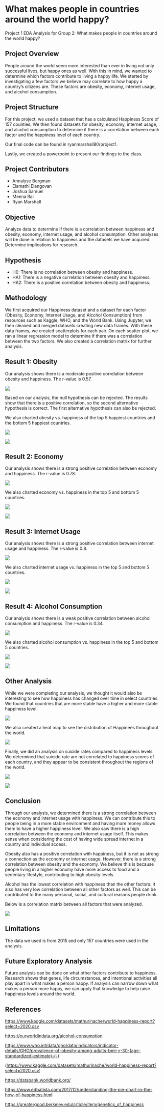 # What makes people in countries around the world happy?
Project 1 EDA Analysis for Group 2:
What makes people in countries around the world happy?


## Project Overview

People around the world seem more interested than ever in living not only successful lives, but happy ones as well. With this in mind, we wanted to determine which factors contribute to living a happy life. We started by investigating a few factors we believe may correlate to how happy a country’s citizens are. These factors are obesity, economy, internet usage, and alcohol consumption. 

## Project Structure

For this project, we used a dataset that has a calculated Happiness Score of 157 counties. We then found datasets for obesity, economy, internet usage, and alcohol consumption to determine if there is a correlation between each factor and the happiness level of each country. 

Our final code can be found in ryanmarshall80/project1.

Lastly, we created a powerpoint to present our findings to the class. 

## Project Contributors

- Annalyse Bergman
- Elamathi Elangovan
- Joshua Samuel
- Meena Rai
- Ryan Marshall

## Objective

Analyze data to determine if there is a correlation between happiness and obesity, economy, internet usage, and alcohol consumption. Other analyses will be done in relation to happiness and the datasets we have acquired. Determine implications for research. 

## Hypothesis

- H0: There is no correlation between obesity and happiness.
- HA1: There is a negative correlation between obesity and happiness.
- HA2: There is a positive correlation between obesity and happiness.

## Methodology

We first acquired our Happiness dataset and a dataset for each factor (Obesity, Economy, Internet Usage, and Alcohol Consumption) from resources such as Kaggle, WHO, and the World Bank. Using Jupyter, we then cleaned and merged datasets creating new data frames. With these data frames, we created scatterplots for each pair. On each scatter plot, we ran a linear regression model to determine if there was a correlation between the two factors. We also created a correlation matrix for further analysis. 

## Result 1: Obesity

Our analysis shows there is a moderate positive correlation between obesity and happiness. The r-value is 0.57.

![](Images/happiness_vs_obesity.png)

Based on our analysis, the null hypothesis can be rejected. The results show that there is a positive correlation, so the second alternative hypothesis is correct. The first alternative hypothesis can also be rejected. 

We also charted obesity vs. happiness of the top 5 happiest countries and the bottom 5 happiest countries. 

![](Images/obe_country_f.png)

![](Images/obe_country_l.png)

## Result 2: Economy

Our analysis shows there is a strong positive correlation between economy and happiness. The r-value is 0.78. 

![](Images/happiness_vs_economy.png)

We also charted economy vs. happiness in the top 5 and bottom 5 countries.

![](Images/gdp_country_f.png)

![](Images/gdp_country_l.png)

## Result 3: Internet Usage

Our analysis shows there is a strong positive correlation between internet usage and happiness. The r-value is 0.8.

![](Images/happiness_vs_internet.png)

We also charted internet usage vs. happiness in the top 5 and bottom 5 countries.

![](Images/int_country_f.png)

![](Images/int_country_l.png)

## Result 4: Alcohol Consumption

Our analysis shows there is a weak positive correlation between alcohol consumption and happiness. The r-value is 0.34. 

![](Images/happiness_vs_alcohol.png)

We also charted alcohol consumption vs. happiness in the top 5 and bottom 5 countries. 

![](Images/alc_country_f.png)

![](Images/alc_country_l.png)

## Other Analysis

While we were completing our analysis, we thought it would also be interesting to see how happiness has changed over time in select countries. We found that countries that are more stable have a higher and more stable happiness level.

![](Images/Happiness_Change_over_Time.png)

We also created a heat map to see the distribution of Happinees throughout the world.


![](Images/Happy_heat_map.png) 




Finally, we did an analysis on suicide rates compared to happiness levels. We determined that suicide rate are not correlated to happiness scores of each country, and they appear to be consistent throughout the regions of the world.

![](figure_9.png)

![](figure_10.png)

## Conclusion

Through our analysis, we determined there is a strong correlation between the economy and internet usage with happiness. We can contribute this to people being in a more stable environment and having more money allows them to have a higher happiness level. We also saw there is a high correlation between the economy and internet usage itself. This makes sense when considering the cost of having wide spread internet in a country and individual access. 

Obesity also has a positive correlation with happiness, but it is not as strong a connection as the economy or internet usage. However, there is a strong correlation between obesity and the economy. We believe this is because people living in a higher economy have more access to food and a sedentary lifestyle, contributing to high obesity levels. 

Alcohol has the lowest correlation with happiness than the other factors. It also has very low correlation between all other factors as well. This can be contributed to the many personal, social, and cultural reasons people drink. 

Below is a correlation matrix between all factors that were analyzed. 

![](Images/figure_5.png)

## Limitations

The data we used is from 2015 and only 157 countries were used in the analysis. 

## Future Exploratory Analysis

Future analysis can be done on what other factors contribute to happiness. Research shows that genes, life circumstances, and intentional activities all play apart in what makes a person happy. If analysis can narrow down what makes a person more happy, we can apply that knowledge to help raise happiness levels around the world. 

## References

https://www.kaggle.com/datasets/mathurinache/world-happiness-report?select=2020.csv

https://ourworldindata.org/alcohol-consumption

https://www.who.int/data/gho/data/indicators/indicator-details/GHO/prevalence-of-obesity-among-adults-bmi-=-30-(age-standardized-estimate)-(-) 

(https://www.kaggle.com/datasets/mathurinache/world-happiness-report?select=2020.csv)

https://databank.worldbank.org/ 

https://www.edbatista.com/2017/12/understanding-the-pie-chart-in-the-how-of-happiness.html

https://greatergood.berkeley.edu/article/item/genetics_of_happiness

